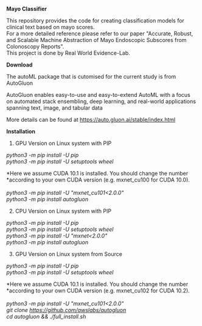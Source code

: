 **Mayo Classifier**


This repository provides the code for creating classification models for clinical text based on mayo scores. <br />
For a more detailed reference please refer to our paper "Accurate, Robust, and Scalable Machine Abstraction of Mayo Endoscopic Subscores from Colonoscopy Reports". <br /> 
This project is done by Real World Evidence-Lab.

**Download**

The autoML package that is cutomised for the current study is from AutoGluon <br />

AutoGluon enables easy-to-use and easy-to-extend AutoML with a focus on automated stack ensembling, deep learning, and real-world applications spanning text, image, and tabular data <br />

More details can be found at https://auto.gluon.ai/stable/index.html


**Installation**

1. GPU Version on Linux system with PIP

_python3 -m pip install -U pip <br />
python3 -m pip install -U setuptools wheel <br />_

*Here we assume CUDA 10.1 is installed.  You should change the number <br />
*according to your own CUDA version (e.g. mxnet_cu100 for CUDA 10.0). <br /> <br />
_python3 -m pip install -U "mxnet_cu101<2.0.0" <br />
python3 -m pip install autogluon <br />_

2. CPU Version on Linux system with PIP

_python3 -m pip install -U pip <br />
python3 -m pip install -U setuptools wheel <br />
python3 -m pip install -U "mxnet<2.0.0" <br />
python3 -m pip install autogluon <br />_


3. GPU Version on Linux system from Source

_python3 -m pip install -U pip <br />
python3 -m pip install -U setuptools wheel <br />_

*Here we assume CUDA 10.1 is installed.  You should change the number <br />
*according to your own CUDA version (e.g. mxnet_cu102 for CUDA 10.2). <br /> <br />
_python3 -m pip install -U "mxnet_cu101<2.0.0" <br />
git clone https://github.com/awslabs/autogluon <br />
cd autogluon && ./full_install.sh <br />_

